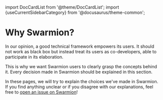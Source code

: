 import DocCardList from '@theme/DocCardList';
import {useCurrentSidebarCategory} from '@docusaurus/theme-common';

# Why Swarmion?

In our opinion, a good technical framework empowers its users. It should not work as black box but instead treat its users as co-developers, able to participate in its elaboration.

This is why we want Swarmion users to clearly grasp the concepts behind it. Every decision made in Swarmion should be explained in this section.

In these pages, we will try to explain the choices we've made in Swarmion. If you find anything unclear or if you disagree with our explanations, feel free to [open an issue on Swarmion](https://github.com/swarmion/swarmion/issues)!

<DocCardList items={useCurrentSidebarCategory().items}/>
